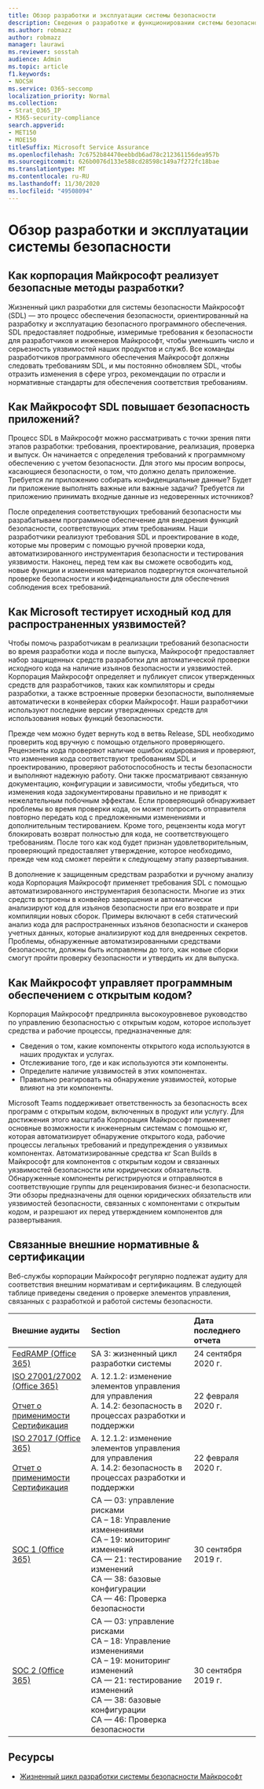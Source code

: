 ```yaml
---
title: Обзор разработки и эксплуатации системы безопасности
description: Сведения о разработке и функционировании системы безопасности в Microsoft 365
ms.author: robmazz
author: robmazz
manager: laurawi
ms.reviewer: sosstah
audience: Admin
ms.topic: article
f1.keywords:
- NOCSH
ms.service: O365-seccomp
localization_priority: Normal
ms.collection:
- Strat_O365_IP
- M365-security-compliance
search.appverid:
- MET150
- MOE150
titleSuffix: Microsoft Service Assurance
ms.openlocfilehash: 7c6752b84470eebbdb6ad78c212361156dea957b
ms.sourcegitcommit: 626b0076d133e588cd28598c149a7f272fc18bae
ms.translationtype: MT
ms.contentlocale: ru-RU
ms.lasthandoff: 11/30/2020
ms.locfileid: "49508094"
---
```

# <a name="security-development-and-operations-overview"></a>Обзор разработки и эксплуатации системы безопасности

## <a name="how-does-microsoft-implement-secure-development-practices"></a>Как корпорация Майкрософт реализует безопасные методы разработки?

Жизненный цикл разработки для системы безопасности Майкрософт (SDL) — это процесс обеспечения безопасности, ориентированный на разработку и эксплуатацию безопасного программного обеспечения. SDL предоставляет подробные, измеримые требования к безопасности для разработчиков и инженеров Майкрософт, чтобы уменьшить число и серьезность уязвимостей наших продуктов и служб. Все команды разработчиков программного обеспечения Майкрософт должны следовать требованиям SDL, и мы постоянно обновляем SDL, чтобы отразить изменения в сфере угроз, рекомендации по отрасли и нормативные стандарты для обеспечения соответствия требованиям.

## <a name="how-does-microsofts-sdl-improve-application-security"></a>Как Майкрософт SDL повышает безопасность приложений?

Процесс SDL в Майкрософт можно рассматривать с точки зрения пяти этапов разработки: требования, проектирование, реализация, проверка и выпуск. Он начинается с определения требований к программному обеспечению с учетом безопасности. Для этого мы просим вопросы, касающиеся безопасности, о том, что должно делать приложение. Требуется ли приложению собирать конфиденциальные данные? Будет ли приложение выполнять важные или важные задачи? Требуется ли приложению принимать входные данные из недоверенных источников?

После определения соответствующих требований безопасности мы разрабатываем программное обеспечение для внедрения функций безопасности, соответствующих этим требованиям. Наши разработчики реализуют требования SDL и проектирование в коде, которые мы проверим с помощью ручной проверки кода, автоматизированного инструментария безопасности и тестирования уязвимости. Наконец, перед тем как вы сможете освободить код, новые функции и изменения материалов подвергнутся окончательной проверке безопасности и конфиденциальности для обеспечения соблюдения всех требований.

## <a name="how-does-microsoft-test-source-code-for-common-vulnerabilities"></a>Как Microsoft тестирует исходный код для распространенных уязвимостей?

Чтобы помочь разработчикам в реализации требований безопасности во время разработки кода и после выпуска, Майкрософт предоставляет набор защищенных средств разработки для автоматической проверки исходного кода на наличие изъянов безопасности и уязвимостей. Корпорация Майкрософт определяет и публикует список утвержденных средств для разработчиков, таких как компиляторы и среды разработки, а также встроенные проверки безопасности, выполняемые автоматически в конвейерах сборки Майкрософт. Наши разработчики используют последние версии утвержденных средств для использования новых функций безопасности.

Прежде чем можно будет вернуть код в ветвь Release, SDL необходимо проверить код вручную с помощью отдельного проверяющего. Рецензенты кода проверяют наличие ошибок кодирования и проверяют, что изменения кода соответствуют требованиям SDL и проектированию, проверяют работоспособность и тесты безопасности и выполняют надежную работу. Они также просматривают связанную документацию, конфигурации и зависимости, чтобы убедиться, что изменения кода задокументированы правильно и не приводят к нежелательным побочным эффектам. Если проверяющий обнаруживает проблемы во время проверки кода, он может попросить отправителя повторно передать код с предложенными изменениями и дополнительным тестированием. Кроме того, рецензенты кода могут блокировать возврат полностью для кода, не соответствующего требованиям. После того как код будет признан удовлетворительным, проверяющий предоставляет утверждение, которое необходимо, прежде чем код сможет перейти к следующему этапу развертывания.

В дополнение к защищенным средствам разработки и ручному анализу кода Корпорация Майкрософт применяет требования SDL с помощью автоматизированного инструментария безопасности. Многие из этих средств встроены в конвейер завершения и автоматически анализируют код для изъянов безопасности при его возврате и при компиляции новых сборок. Примеры включают в себя статический анализ кода для распространенных изъянов безопасности и сканеров учетных данных, которые анализируют код для внедренных секретов. Проблемы, обнаруженные автоматизированными средствами безопасности, должны быть исправлены до того, как новые сборки смогут пройти проверку безопасности и утвердить их для выпуска.

## <a name="how-does-microsoft-manage-open-source-software"></a>Как Майкрософт управляет программным обеспечением с открытым кодом?

Корпорация Майкрософт предприняла высокоуровневое руководство по управлению безопасностью с открытым кодом, которое использует средства и рабочие процессы, предназначенные для:

- Сведения о том, какие компоненты открытого кода используются в наших продуктах и услугах.
- Отслеживание того, где и как используются эти компоненты.
- Определите наличие уязвимостей в этих компонентах.
- Правильно реагировать на обнаружение уязвимостей, которые влияют на эти компоненты.

Microsoft Teams поддерживает ответственность за безопасность всех программ с открытым кодом, включенных в продукт или услугу. Для достижения этого масштаба Корпорация Майкрософт применяет основные возможности к инженерным системам с помощью кг, которая автоматизирует обнаружение открытого кода, рабочие процессы легальных требований и предупреждения о уязвимых компонентах. Автоматизированные средства кг Scan Builds в Майкрософт для компонентов с открытым кодом и связанных уязвимостей безопасности или юридических обязательств. Обнаруженные компоненты регистрируются и отправляются в соответствующие группы для рецензирования бизнес-и безопасности. Эти обзоры предназначены для оценки юридических обязательств или уязвимостей безопасности, связанных с компонентами с открытым кодом, и разрешают их перед утверждением компонентов для развертывания.

## <a name="related-external-regulations--certifications"></a>Связанные внешние нормативные & сертификации

Веб-службы корпорации Майкрософт регулярно подлежат аудиту для соответствия внешним нормативам и сертификациям. В следующей таблице приведены сведения о проверке элементов управления, связанных с разработкой и работой системы безопасности.

| **Внешние аудиты** | **Section** | **Дата последнего отчета** |
|:--------------------|:------------|:-----------------------|
| [FedRAMP (Office 365)](https://compliance.microsoft.com/compliancemanager) | SA 3: жизненный цикл разработки системы | 24 сентября 2020 г. |
| [ISO 27001/27002 (Office 365)](https://servicetrust.microsoft.com/ViewPage/MSComplianceGuideV3?command=Download&downloadType=Document&downloadId=d7864d4f-e053-4cc4-a964-fa526d07c3be&tab=7027ead0-3d6b-11e9-b9e1-290b1eb4cdeb&docTab=7027ead0-3d6b-11e9-b9e1-290b1eb4cdeb_ISO_Reports) <br><br> [Отчет о применимости](https://servicetrust.microsoft.com/ViewPage/MSComplianceGuide?command=Download&downloadType=Document&downloadId=8ee1e46b-2ada-4e7b-bb7d-4c55a8cb6fcd&docTab=4ce99610-c9c0-11e7-8c2c-f908a777fa4d_ISO_Reports) <br> [Сертификация](https://servicetrust.microsoft.com/ViewPage/MSComplianceGuideV3?command=Download&downloadType=Document&downloadId=1e84a14a-2468-45ac-9412-5e53250d57ec&tab=7027ead0-3d6b-11e9-b9e1-290b1eb4cdeb&docTab=7027ead0-3d6b-11e9-b9e1-290b1eb4cdeb_ISO_Reports) | A. 12.1.2: изменение элементов управления для управления <br> A. 14.2: безопасность в процессах разработки и поддержки | 22 февраля 2020 г. |
| [ISO 27017 (Office 365)](https://servicetrust.microsoft.com/ViewPage/MSComplianceGuideV3?command=Download&downloadType=Document&downloadId=d7864d4f-e053-4cc4-a964-fa526d07c3be&tab=7027ead0-3d6b-11e9-b9e1-290b1eb4cdeb&docTab=7027ead0-3d6b-11e9-b9e1-290b1eb4cdeb_ISO_Reports) <br><br> [Отчет о применимости](https://servicetrust.microsoft.com/ViewPage/MSComplianceGuide?command=Download&downloadType=Document&downloadId=8ee1e46b-2ada-4e7b-bb7d-4c55a8cb6fcd&docTab=4ce99610-c9c0-11e7-8c2c-f908a777fa4d_ISO_Reports) <br> [Сертификация](https://servicetrust.microsoft.com/ViewPage/MSComplianceGuideV3?command=Download&downloadType=Document&downloadId=70de0999-5451-43a3-9ef4-761e8fbfb1a3&tab=7027ead0-3d6b-11e9-b9e1-290b1eb4cdeb&docTab=7027ead0-3d6b-11e9-b9e1-290b1eb4cdeb_ISO_Reports) | A. 12.1.2: изменение элементов управления для управления <br> A. 14.2: безопасность в процессах разработки и поддержки | 22 февраля 2020 г. |
| [SOC 1 (Office 365)](https://servicetrust.microsoft.com/ViewPage/MSComplianceGuideV3?command=Download&downloadType=Document&downloadId=b07c0f7b-6bd5-4544-8255-7a5f14bf914a&tab=7027ead0-3d6b-11e9-b9e1-290b1eb4cdeb&docTab=7027ead0-3d6b-11e9-b9e1-290b1eb4cdeb_SOC_/_SSAE_16_Reports) | CA — 03: управление рисками <br> CA – 18: Управление изменениями <br> CA – 19: мониторинг изменений <br> CA — 21: тестирование изменений <br> CA — 38: базовые конфигурации <br> CA — 46: Проверка безопасности | 30 сентября 2019 г. |
| [SOC 2 (Office 365)](https://servicetrust.microsoft.com/ViewPage/MSComplianceGuideV3?command=Download&downloadType=Document&downloadId=fa062990-e758-4ddc-ace3-7fb21a301d09&tab=7027ead0-3d6b-11e9-b9e1-290b1eb4cdeb&docTab=7027ead0-3d6b-11e9-b9e1-290b1eb4cdeb_SOC_/_SSAE_16_Rep-11e9-b9e1-290b1eb4cdeb_SOC_/_SSAE_16_Reports) | CA — 03: управление рисками <br> CA – 18: Управление изменениями <br> CA – 19: мониторинг изменений <br> CA — 21: тестирование изменений <br> CA — 38: базовые конфигурации <br> CA — 46: Проверка безопасности | 30 сентября 2019 г. |

## <a name="resources"></a>Ресурсы

- [Жизненный цикл разработки системы безопасности Майкрософт](https://www.microsoft.com/securityengineering/sdl)
